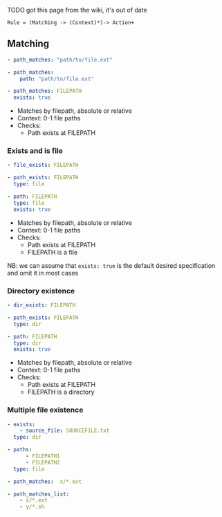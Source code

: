 TODO got this page from the wiki, it's out of date

`Rule = (Matching -> (Context)*)-> Action+ `

## Matching

```yml
- path_matches: "path/to/file.ext"
```

```yml
- path_matches:
    path: "path/to/file.ext"
```

```yml
- path_matches: FILEPATH
  exists: true
```

* Matches by filepath, absolute or relative
* Context: 0-1 file paths
* Checks:
  * Path exists at FILEPATH

### Exists and is file
```yml
- file_exists: FILEPATH
```

```yml
- path_exists: FILEPATH
  type: file
```

```yml
- path: FILEPATH
  type: file
  exists: true
```

* Matches by filepath, absolute or relative
* Context: 0-1 file paths
* Checks:
  * Path exists at FILEPATH
  * FILEPATH is a file

NB: we can assume that `exists: true` is the default desired specification and omit it in most cases

### Directory existence

```yml
- dir_exists: FILEPATH
```

```yml
- path_exists: FILEPATH
  type: dir
```

```yml
- path: FILEPATH
  type: dir
  exists: true
```

* Matches by filepath, absolute or relative
* Context: 0-1 file paths
* Checks:
  * Path exists at FILEPATH
  * FILEPATH is a directory

### Multiple file existence
```yml
- exists:
    - source_file: SOURCEFILE.txt
  type: dir
```

```yml
- paths:
      - FILEPATH1
      - FILEPATH2
  type: file
```

```yml
- path_matches:  x/*.ext
```

```yml
- path_matches_list:
    - x/*.ext
    - y/*.sh
```
